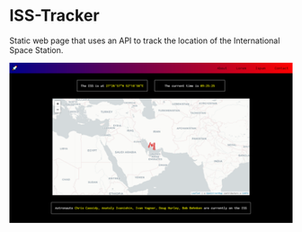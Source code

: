 # ISS-Tracker

Static web page that uses an API to track the location of the International Space Station.

<img src="/iss-tracker-snap.png" alt="">
